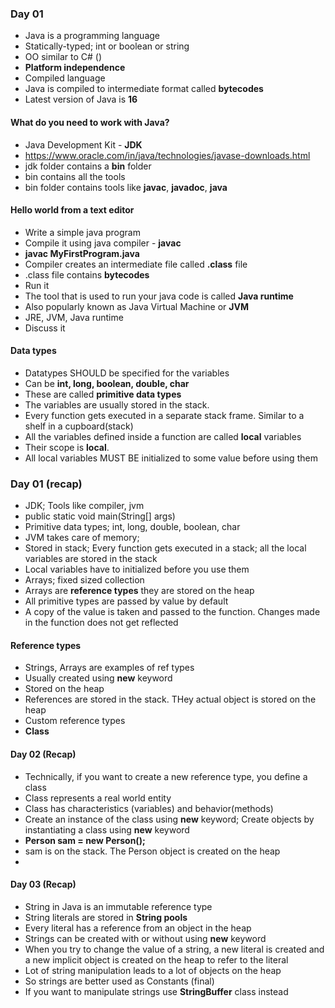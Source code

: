 ### Day 01

* Java is a programming language
* Statically-typed; int or boolean or string
* OO similar to C# ()
* __Platform independence__
* Compiled language
* Java is compiled to intermediate format called __bytecodes__
* Latest version of Java is __16__

#### What do you need to work with Java?

* Java Development Kit - __JDK__
* https://www.oracle.com/in/java/technologies/javase-downloads.html
* jdk folder contains a __bin__ folder
* bin contains all the tools
* bin folder contains tools like __javac__, __javadoc__, __java__

#### Hello world from a text editor

* Write a simple java program
* Compile it using java compiler - __javac__
* __javac MyFirstProgram.java__
* Compiler creates an intermediate file called __.class__ file
* .class file contains __bytecodes__
* Run it
* The tool that is used to run your java code is called __Java runtime__
* Also popularly known as Java Virtual Machine or __JVM__
* JRE, JVM, Java runtime
* Discuss it


#### Data types

* Datatypes SHOULD be specified for the variables
* Can be __int, long, boolean, double, char__
* These are called __primitive data types__
* The variables are usually stored in the stack.
* Every function gets executed in a separate stack frame. Similar to a shelf in a cupboard(stack)
* All the variables defined inside a function are called __local__ variables
* Their scope is __local__.
* All local variables MUST BE initialized to some value before using them

### Day 01 (recap)

* JDK; Tools like compiler, jvm
* public static void main(String[] args)
* Primitive data types; int, long, double, boolean, char
* JVM takes care of memory;
* Stored in stack; Every function gets executed in a stack; all the local variables are stored in the stack
* Local variables have to initialized before you use them
* Arrays; fixed sized collection
* Arrays are __reference types__ they are stored on the heap
* All primitive types are passed by value by default
* A copy of the value is taken and passed to the function. Changes made in the function does not get reflected

#### Reference types

* Strings, Arrays are examples of ref types
* Usually created using __new__ keyword
* Stored on the heap
* References are stored in the stack. THey actual object is stored on the heap
* Custom reference types
* __Class__



#### Day 02 (Recap)

* Technically, if you want to create a new reference type, you define a class
* Class represents a real world entity
* Class has characteristics (variables) and behavior(methods)
* Create an instance of the class using __new__ keyword; Create objects by instantiating a class using __new__ keyword
* __Person sam = new Person();__
* sam is on the stack. The Person object is created on the heap
* 


#### Day 03 (Recap)

* String in Java is an immutable reference type
* String literals are stored in __String pools__
* Every literal has a reference from an object in the heap
* Strings can be created with or without using __new__ keyword
* When you try to change the value of a string, a new literal is created and a new implicit object is created on the heap to refer to the literal
* Lot of string manipulation leads to a lot of objects on the heap
* So strings are better used as Constants (final)
* If you want to manipulate strings use __StringBuffer__ class instead

















